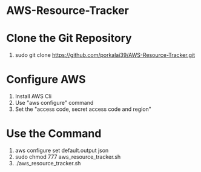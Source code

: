 # AWS-Resource-Tracker

# Clone the Git Repository

1. sudo git clone https://github.com/porkalai39/AWS-Resource-Tracker.git

# Configure AWS

1. Install AWS Cli
2. Use "aws configure" command
3. Set the "access code, secret access code and region"

# Use the Command

1. aws configure set default.output json
2. sudo chmod 777 aws_resource_tracker.sh
3. ./aws_resource_tracker.sh
